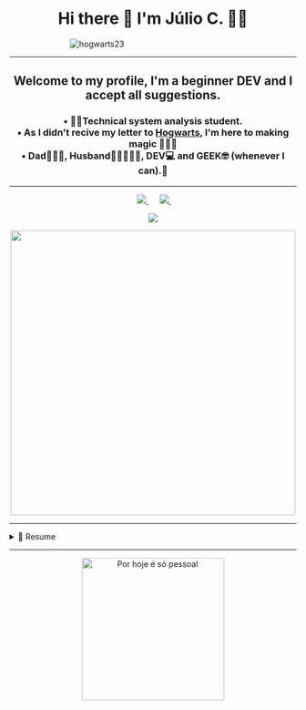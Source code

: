 <h1 align='center'>
  Hi there 👋 I'm Júlio C. 👨‍💻
</h1>


&nbsp;&nbsp;&nbsp;&nbsp;&nbsp;&nbsp;&nbsp;&nbsp;&nbsp;&nbsp;&nbsp;&nbsp;&nbsp;&nbsp;&nbsp;&nbsp;&nbsp;&nbsp;&nbsp;&nbsp;&nbsp;&nbsp;&nbsp;&nbsp;&nbsp;&nbsp; ![hogwarts23](https://user-images.githubusercontent.com/79371902/117088560-35095300-ad29-11eb-90c7-6d72de4c8860.jpg)

---




<h2 align= 'center'>Welcome to my profile, I'm a beginner DEV and I accept all suggestions.</h2>

<h3 align= 'center'>▪️ 👨‍🎓Technical system analysis student.<br> 
▪️ As I didn't recive my letter to <b><u>Hogwarts</u></b>, I'm here to making magic 🧙🏼‍♂️<br> 
▪️ Dad👨‍👩‍👧, Husband👩🏽‍🤝‍👨🏼, DEV💻 and GEEK🤓 (whenever I can).👻</h3>

---

<p align='center'>
 &nbsp;&nbsp;
 
   <a href="https://www.linkedin.com/in/júlio-cesar-da-silva-3b4461164/">
    <img src="https://img.shields.io/badge/linkedin-%230077B5.svg?&style=for-the-badge&logo=linkedin&logoColor=white" />
  </a>&nbsp;&nbsp;&nbsp;&nbsp;
  <a href="https://instagram.com/jcesar13nomadic_/">
    <img src="https://img.shields.io/badge/instagram-%23E4405F.svg?&style=for-the-badge&logo=instagram&logoColor=white" />        
  </a>&nbsp;&nbsp;
  
</p>
<p align="center">
  <a href="https://github.com/anuraghazra/github-readme-stats">
    <img
      align="center"
      src="https://github-readme-stats.vercel.app/api/top-langs/?username=juliodev-13&layout=compact&theme=dark"
    />

<p align='center'>
  <a href="#"><img src="https://github-readme-stats.vercel.app/api?username=juliodev-13&show_icons=true&count_private=true&theme=dark" width="500"></a>
</p>

 ---   
    
<details>
  <summary>📃 Resume</summary>
  <br>
  ▪️  Education 🤓 <br>
 
   [Algoritmo](https://github.com/juliodev-13/juliodev-13/files/6543545/Algoritmo.pdf)<br>
   [Bases Numéricas](https://github.com/juliodev-13/juliodev-13/files/6543546/Bases.Numericas.pdf) <br>
   [Hardware](https://github.com/juliodev-13/juliodev-13/files/6543549/Hardware.pdf)<br>
   [HTML5&CSS3](https://github.com/juliodev-13/juliodev-13/files/6543550/HTML5.CSS3.pdf)<br>
   [JavaScript](https://github.com/juliodev-13/juliodev-13/files/6543551/JavaScript.pdf)<br>
   [Nodejs & MongoDB](https://github.com/juliodev-13/juliodev-13/files/6543552/Nodejs.MongoDB.pdf)<br>
   [Redes de Computadores](https://github.com/juliodev-13/juliodev-13/files/6543553/Redes.de.Computadores.pdf)<br>
   [Inglês](https://github.com/juliodev-13/juliodev-13/files/6543554/Ingles.pdf)<br>
  
  
  ▪️  College 👨🏼‍🎓 <br>
   Technical system analysis - UNIP
    
  
</details>  

---
    
<p align='center'>
<img src="https://cdn-images-1.medium.com/max/800/0*VV3Nmxgv3KX4sLhr.gif" alt="Por hoje é só pessoal" title="Por hoje é só pessoal" width="250">
</p>

